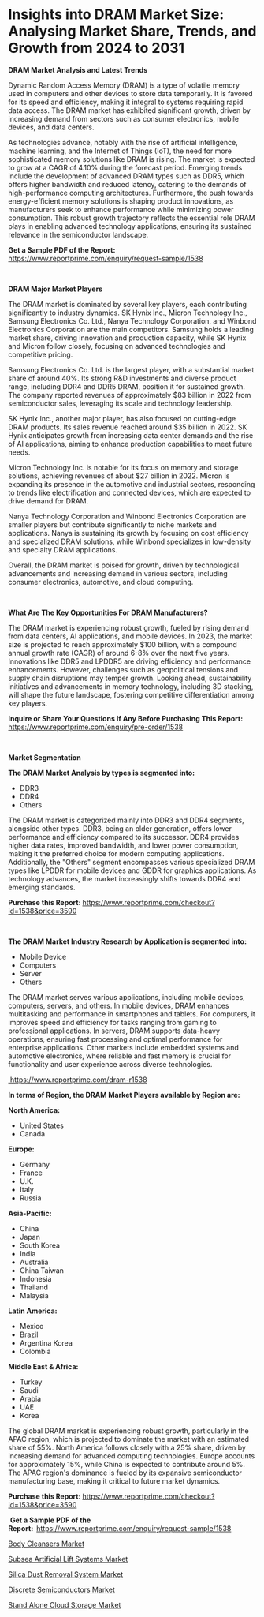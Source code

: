 <p><h1>Insights into DRAM Market Size: Analysing Market Share, Trends, and Growth from 2024 to 2031</h1></p><p><strong>DRAM Market Analysis and Latest Trends</strong></p>
<p><p>Dynamic Random Access Memory (DRAM) is a type of volatile memory used in computers and other devices to store data temporarily. It is favored for its speed and efficiency, making it integral to systems requiring rapid data access. The DRAM market has exhibited significant growth, driven by increasing demand from sectors such as consumer electronics, mobile devices, and data centers. </p><p>As technologies advance, notably with the rise of artificial intelligence, machine learning, and the Internet of Things (IoT), the need for more sophisticated memory solutions like DRAM is rising. The market is expected to grow at a CAGR of 4.10% during the forecast period. Emerging trends include the development of advanced DRAM types such as DDR5, which offers higher bandwidth and reduced latency, catering to the demands of high-performance computing architectures. Furthermore, the push towards energy-efficient memory solutions is shaping product innovations, as manufacturers seek to enhance performance while minimizing power consumption. This robust growth trajectory reflects the essential role DRAM plays in enabling advanced technology applications, ensuring its sustained relevance in the semiconductor landscape.</p></p>
<p><strong>Get a Sample PDF of the Report:&nbsp;</strong> <a href="https://www.reportprime.com/enquiry/request-sample/1538">https://www.reportprime.com/enquiry/request-sample/1538</a></p>
<p>&nbsp;</p>
<p><strong>DRAM Major Market Players</strong></p>
<p><p>The DRAM market is dominated by several key players, each contributing significantly to industry dynamics. SK Hynix Inc., Micron Technology Inc., Samsung Electronics Co. Ltd., Nanya Technology Corporation, and Winbond Electronics Corporation are the main competitors. Samsung holds a leading market share, driving innovation and production capacity, while SK Hynix and Micron follow closely, focusing on advanced technologies and competitive pricing.</p><p>Samsung Electronics Co. Ltd. is the largest player, with a substantial market share of around 40%. Its strong R&D investments and diverse product range, including DDR4 and DDR5 DRAM, position it for sustained growth. The company reported revenues of approximately $83 billion in 2022 from semiconductor sales, leveraging its scale and technology leadership.</p><p>SK Hynix Inc., another major player, has also focused on cutting-edge DRAM products. Its sales revenue reached around $35 billion in 2022. SK Hynix anticipates growth from increasing data center demands and the rise of AI applications, aiming to enhance production capabilities to meet future needs.</p><p>Micron Technology Inc. is notable for its focus on memory and storage solutions, achieving revenues of about $27 billion in 2022. Micron is expanding its presence in the automotive and industrial sectors, responding to trends like electrification and connected devices, which are expected to drive demand for DRAM.</p><p>Nanya Technology Corporation and Winbond Electronics Corporation are smaller players but contribute significantly to niche markets and applications. Nanya is sustaining its growth by focusing on cost efficiency and specialized DRAM solutions, while Winbond specializes in low-density and specialty DRAM applications.</p><p>Overall, the DRAM market is poised for growth, driven by technological advancements and increasing demand in various sectors, including consumer electronics, automotive, and cloud computing.</p></p>
<p>&nbsp;</p>
<p><strong>What Are The Key Opportunities For DRAM Manufacturers?</strong></p>
<p><p>The DRAM market is experiencing robust growth, fueled by rising demand from data centers, AI applications, and mobile devices. In 2023, the market size is projected to reach approximately $100 billion, with a compound annual growth rate (CAGR) of around 6-8% over the next five years. Innovations like DDR5 and LPDDR5 are driving efficiency and performance enhancements. However, challenges such as geopolitical tensions and supply chain disruptions may temper growth. Looking ahead, sustainability initiatives and advancements in memory technology, including 3D stacking, will shape the future landscape, fostering competitive differentiation among key players.</p></p>
<p><strong>Inquire or Share Your Questions If Any Before Purchasing This Report:</strong> <a href="https://www.reportprime.com/enquiry/pre-order/1538">https://www.reportprime.com/enquiry/pre-order/1538</a></p>
<p>&nbsp;</p>
<p><strong>Market Segmentation</strong></p>
<p><strong>The DRAM Market Analysis by types is segmented into:</strong></p>
<p><ul><li>DDR3</li><li>DDR4</li><li>Others</li></ul></p>
<p><p>The DRAM market is categorized mainly into DDR3 and DDR4 segments, alongside other types. DDR3, being an older generation, offers lower performance and efficiency compared to its successor. DDR4 provides higher data rates, improved bandwidth, and lower power consumption, making it the preferred choice for modern computing applications. Additionally, the "Others" segment encompasses various specialized DRAM types like LPDDR for mobile devices and GDDR for graphics applications. As technology advances, the market increasingly shifts towards DDR4 and emerging standards.</p></p>
<p><strong>Purchase this Report:&nbsp;</strong><a href="https://www.reportprime.com/checkout?id=1538&price=3590">https://www.reportprime.com/checkout?id=1538&price=3590</a></p>
<p>&nbsp;</p>
<p><strong>The DRAM Market Industry Research by Application is segmented into:</strong></p>
<p><ul><li>Mobile Device</li><li>Computers</li><li>Server</li><li>Others</li></ul></p>
<p><p>The DRAM market serves various applications, including mobile devices, computers, servers, and others. In mobile devices, DRAM enhances multitasking and performance in smartphones and tablets. For computers, it improves speed and efficiency for tasks ranging from gaming to professional applications. In servers, DRAM supports data-heavy operations, ensuring fast processing and optimal performance for enterprise applications. Other markets include embedded systems and automotive electronics, where reliable and fast memory is crucial for functionality and user experience across diverse technologies.</p></p>
<p><a href="https://www.reportprime.com/dram-r1538">&nbsp;https://www.reportprime.com/dram-r1538</a></p>
<p><strong>In terms of Region, the DRAM Market Players available by Region are:</strong></p>
<p>
    <p> <strong> North America: </strong>
        <ul>
            <li>United States</li>
            <li>Canada</li>
        </ul>
        </p> 
    <p> <strong> Europe: </strong>
        <ul>
            <li>Germany</li>
            <li>France</li>
            <li>U.K.</li>
            <li>Italy</li>
            <li>Russia</li>
        </ul>
        </p> 
    <p> <strong> Asia-Pacific: </strong>
        <ul>
            <li>China</li>
            <li>Japan</li>
            <li>South Korea</li>
            <li>India</li>
            <li>Australia</li>
            <li>China Taiwan</li>
            <li>Indonesia</li>
            <li>Thailand</li>
            <li>Malaysia</li>
        </ul>
        </p> 
    <p> <strong> Latin America: </strong>
        <ul>
            <li>Mexico</li>
            <li>Brazil</li>
            <li>Argentina Korea</li>
            <li>Colombia</li>
        </ul>
        </p> 
    <p> <strong> Middle East & Africa: </strong>
        <ul>
            <li>Turkey</li>
            <li>Saudi</li>
            <li>Arabia</li>
            <li>UAE</li>
            <li>Korea</li>
        </ul>
    </p>
    </p>
<p><p>The global DRAM market is experiencing robust growth, particularly in the APAC region, which is projected to dominate the market with an estimated share of 55%. North America follows closely with a 25% share, driven by increasing demand for advanced computing technologies. Europe accounts for approximately 15%, while China is expected to contribute around 5%. The APAC region's dominance is fueled by its expansive semiconductor manufacturing base, making it critical to future market dynamics.</p></p>
<p><strong>Purchase this Report: </strong><a href="https://www.reportprime.com/checkout?id=1538&price=3590">https://www.reportprime.com/checkout?id=1538&price=3590</a></p>
<p>&nbsp;<strong>Get a Sample PDF of the Report:&nbsp;&nbsp;</strong><a href="https://www.reportprime.com/enquiry/request-sample/1538">https://www.reportprime.com/enquiry/request-sample/1538</a></p>
<p><strong></strong></p>
<p><p><a href="https://www.linkedin.com/pulse/global-body-cleansers-market-trends-insights-growth-opportunities-tym3f?trackingId=GACbg2ruSeW5yocxf%2Fj6pQ%3D%3D">Body Cleansers Market</a></p><p><a href="https://medium.com/@ransomohns/market-leaders-and-laggards-global-subsea-artificial-lift-systems-market-trends-and-forecast-df3881e148b0">Subsea Artificial Lift Systems Market</a></p><p><a href="https://issuu.com/reportprime-2/docs/silica-dust-removal-system-market-s_a7c543110bd309">Silica Dust Removal System Market</a></p><p><a href="https://github.com/PeterParrish5/Market-Research-Report-List-6/blob/main/discrete-semiconductors-market.md">Discrete Semiconductors Market</a></p><p><a href="https://medium.com/@ransomohns/market-leaders-and-laggards-global-stand-alone-cloud-storage-market-trends-and-forecast-af4b2b005ece">Stand Alone Cloud Storage Market</a></p></p>